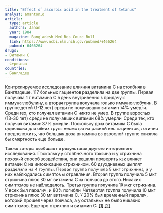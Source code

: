 ```yaml
---
title: "Effect of ascorbic acid in the treatment of tetanus"
analyst: amantonio
article:
  type: article
  authors: Jahan
  year: 1984
  magazine: Bangladesh Med Res Counc Bull
  link: https://www.ncbi.nlm.nih.gov/pubmed/6466264
  pubmed: 6466264
drugs:
- Витамин C
conditions:
- Стрихнин
countries:
- Бангладеш
---
```


Контролируемое исследование влияния витамина С на столбняк в Бангладеше. 117 больных пациентов разделили на две группы. Первая получала 1 г витамина С в день внутривенно в придачу к иммуноглобулину, а вторая группа получала только иммуноглобулин.
В группе детей (1-12 лет) среди не получавших витамин 74% умерли. Среди тех, кто получал витамин С никто не умер.
В группе взрослых (13-30 лет) среди не получавших витамин 68% умерли. Среди тех, кто получал витамин 37% умерли. Поскольку доза витамина С была одинакова для обеих групп несмотря на разный вес пациентов, логично предположить, что бо́льшая доза витамина во взрослой группе снизила бы смертность еще больше.

Также авторы сообщают о результатах другого интересного исследования. Поскольку у столбнячного токсина и у стрихнина похожий способ воздействия, они решили проверить как влияет витамин С на интокикацию стрихнином.
60 двухдневных цыплят разделили на 4 группы.
Первая группа получила 5 мкг стрихнина, и у них наблюдались симптомы отравления.
Вторая группа получила 5 мкг стрихнина плюс 30 мг витамина С за полчаса до этого. Никаких симптомов не наблюдалось.
Третья группа получила 10 мкг стрихнина. У всех был паралич, и 80% погибли.
Четвертая группа получила 10 мкг стрихнина плюс 30 мг витамина С. У 20% был временный паралич, который прошел через полчаса, а у остальных не было никаких симптомов.
Еще про стрихнин и витамин С: [[1]](https://www.ncbi.nlm.nih.gov/pubmed/14291219) [[2]](https://www.ncbi.nlm.nih.gov/pubmed/4383547)
